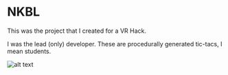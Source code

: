 # NKBL
This was the project that I created for a VR Hack.

I was the lead (only) developer. These are procedurally generated tic-tacs, I mean students.

![alt text](https://github.com/techtide/NKBL/blob/master/2017-11-19%2015.26.13.gif "GIF of the incomplete MVP.")
